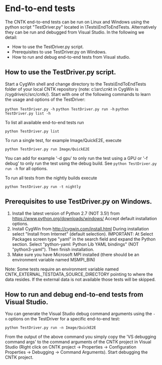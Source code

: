 # End-to-end tests

The CNTK end-to-end tests can be run on Linux and Windows using the python 
script "TestDriver.py" located in <CNTK Repo root>\Tests\EndToEndTests. 
Alternatively they can be run and debugged from Visual Studio. In the following 
we detail:
* How to use the TestDriver.py script.
* Prerequisites to use TestDriver.py on Windows.
* How to run and debug end-to-end tests from Visual studio.

## How to use the TestDriver.py script.

Start a CygWin shell and change directory to the Tests\EndToEndTests folder of 
your local CNTK repository (note: c:\src\cnkt in CygWin is /cygdrive/c/src/cntk/).
Start with one of the following commands to learn the usage and options of the 
TestDriver:

`python TestDriver.py -h`
`python TestDriver.py run -h`
`python TestDriver.py list -h`

To list all available end-to-end tests run

`python TestDriver.py list`

To run a single test, for example Image/QuickE2E, execute

`python TestDriver.py run Image/QuickE2E`

You can add for example '-d gpu' to only run the test using a GPU or '-f debug' 
to  only run the test using the debug build. See `python TestDriver.py run -h` 
for all options.

To run all tests from the nightly builds execute

`python TestDriver.py run -t nightly`

## Prerequisites to use TestDriver.py on Windows.

1) Install the latest version of Python 2.7 (NOT 3.5!) from 
https://www.python.org/downloads/windows/ Accept default installation options.
2) Install CygWin from http://cygwin.com/install.html During installation select 
"Install from Internet" (default selection).
IMPORTANT: At Select Packages screen type "yaml" in the search field and expand 
the Python section. Select "python-yaml: Python Lib YAML bindings" 
(NOT "python3-yaml"). Then finish installation.
3) Make sure you have Microsoft MPI installed (there should be an environment 
variable named MSMPI_BIN)

Note: Some tests require an environment variable named 
CNTK_EXTERNAL_TESTDATA_SOURCE_DIRECTORY pointing to where the data resides. 
If the external data is not available those tests will be skipped.

## How to run and debug end-to-end tests from Visual Studio.

You can generate the Visual Studio debug command arguments using the `-n` options
on the TestDriver for a specific end-to-end test:

`python TestDriver.py run -n Image/QuickE2E`

From the output of the above command you simply copy the 'VS debugging command args' 
to the command arguments of the CNTK project in Visual Studio (Right click on CNTK 
project -> Properties -> Configuration Properties -> Debugging -> Command Arguments). 
Start debugging the CNTK project.
